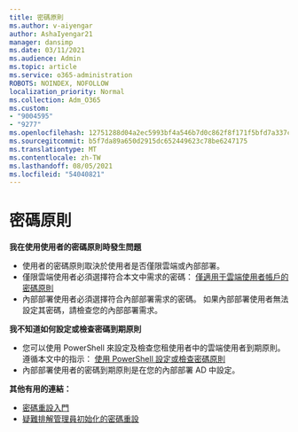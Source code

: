 ```yaml
---
title: 密碼原則
ms.author: v-aiyengar
author: AshaIyengar21
manager: dansimp
ms.date: 03/11/2021
ms.audience: Admin
ms.topic: article
ms.service: o365-administration
ROBOTS: NOINDEX, NOFOLLOW
localization_priority: Normal
ms.collection: Adm_O365
ms.custom:
- "9004595"
- "9277"
ms.openlocfilehash: 12751288d04a2ec5993bf4a546b7d0c862f8f171f5bfd7a337cb79cb95792056
ms.sourcegitcommit: b5f7da89a650d2915dc652449623c78be6247175
ms.translationtype: MT
ms.contentlocale: zh-TW
ms.lasthandoff: 08/05/2021
ms.locfileid: "54040821"
---
```

# <a name="password-policies"></a>密碼原則

**我在使用使用者的密碼原則時發生問題**

- 使用者的密碼原則取決於使用者是否僅限雲端或內部部署。
- 僅限雲端使用者必須選擇符合本文中需求的密碼： [僅適用于雲端使用者帳戶的密碼原則](https://docs.microsoft.com/azure/active-directory/authentication/concept-sspr-policy?WT.mc_id=Portal-Microsoft_Azure_Support#password-policies-that-only-apply-to-cloud-user-accounts)
- 內部部署使用者必須選擇符合內部部署需求的密碼。 如果內部部署使用者無法設定其密碼，請檢查您的內部部署需求。

**我不知道如何設定或檢查密碼到期原則**

- 您可以使用 PowerShell 來設定及檢查您租使用者中的雲端使用者到期原則。 遵循本文中的指示： [使用 PowerShell 設定或檢查密碼原則](https://docs.microsoft.com/azure/active-directory/authentication/concept-sspr-policy?WT.mc_id=Portal-Microsoft_Azure_Support#set-or-check-the-password-policies-by-using-powershell)
- 內部部署使用者的密碼到期原則是在您的內部部署 AD 中設定。

**其他有用的連結：**
- [密碼重設入門](https://docs.microsoft.com/azure/active-directory/authentication/concept-sspr-policy?WT.mc_id=Portal-Microsoft_Azure_Support#set-or-check-the-password-policies-by-using-powershell)
- [疑難排解管理員初始化的密碼重設](https://docs.microsoft.com/azure/active-directory/active-directory-passwords-troubleshoot?WT.mc_id=Portal-Microsoft_Azure_Support#troubleshoot-the-password-reset-portal)
